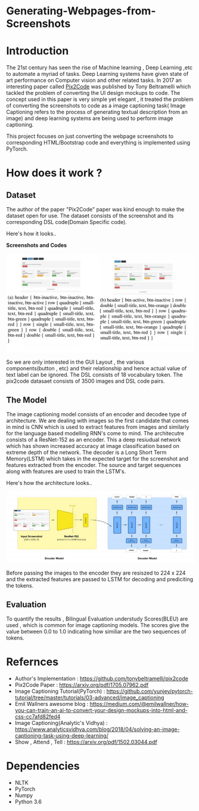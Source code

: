 # Generating-Webpages-from-Screenshots


# Introduction

The 21st century has seen the rise of Machine learning , Deep Learning ,etc to automate a myriad of tasks. Deep Learning systems have given state of art performance on Computer vision and other related tasks. In 2017 an interesting paper called [Pix2Code](https://arxiv.org/pdf/1705.07962.pdf) was published by Tony Beltramelli which tackled the problem of converting the UI design mockups to code. The concept used in this paper is very simple yet elegant , it treated the problem of converting the screenshots to code as a image captioning task( Image Captioning refers to the process of generating textual description from an image) and deep learning systems are being used to perform image captioning.

This project focuses on just converting the webpage screenshots to corresponding HTML/Bootstrap code and everything is implemented using PyTorch.

# How does it work ?

## Dataset

The author of the paper "Pix2Code" paper was kind enough to make the dataset open for use. The dataset consists of the screenshot and its corresponding DSL code(Domain Specific code).

Here's how it looks..

**Screenshots and Codes**

![ss](https://github.com/Atharva-Phatak/Generating-Webpages-from-Screenshots/blob/master/Images/ss.JPG)





So we are only interested in the  GUI Layout , the various components(button , etc) and their relationship and hence actual value of text label can be ignored. The DSL consists of 18 vocabulary token. The pix2code datasaet consists of 3500 images and DSL code pairs.

## The Model

The image captioning model consists of an encoder and decodee type of architecture. We are dealing with images so the first candidate that comes in mind is CNN which is used to extract features from images and similarly for the language based modelling RNN's come to mind. The architecutre consists of a ResNet-152 as an encoder. This a deep resiudual network which has shown increased accuracy at image classification based on extreme depth of the network. The decoder is a Long Short Term Memory(LSTM) which takes in the expected target for the screenshot and features extracted from the encoder. The source and target sequences along with features are used to train the LSTM's.

Here's how the architecture looks..

![model](https://github.com/Atharva-Phatak/Generating-Webpages-from-Screenshots/blob/master/Images/model.JPG)

Before passing the images to the encoder they are resiszed to 224 x 224 and the extracted features are passed to LSTM for decoding and prediciting the tokens.

## Evaluation 

To quantify the results , Bilingual Evaluation understudy Scores(BLEU) are used , which is common for image captioning models. The scores give the value between 0.0 to 1.0 indicating how similiar are the two sequences of tokens.

# Refernces

* Author's Implementation : https://github.com/tonybeltramelli/pix2code
* Pix2Code Paper : https://arxiv.org/pdf/1705.07962.pdf
* Image Captioning Tutorial(PyTorch) : https://github.com/yunjey/pytorch-tutorial/tree/master/tutorials/03-advanced/image_captioning
* Emil Wallners awesome blog : https://medium.com/@emilwallner/how-you-can-train-an-ai-to-convert-your-design-mockups-into-html-and-css-cc7afd82fed4
* Image Captioning(Analytic's Vidhya) : https://www.analyticsvidhya.com/blog/2018/04/solving-an-image-captioning-task-using-deep-learning/
* Show , Attend , Tell : https://arxiv.org/pdf/1502.03044.pdf

# Dependencies
* NLTK
* PyTorch
* Numpy
* Python 3.6




